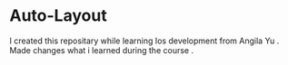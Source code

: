 # Auto-Layout

I created this repositary while learning Ios development from Angila Yu . <br>
Made changes what i learned during the course . 
